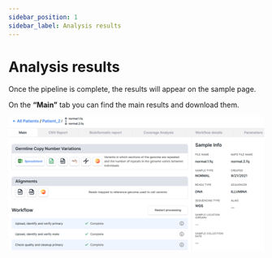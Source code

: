 ```yaml
---
sidebar_position: 1
sidebar_label: Analysis results
---
```


# Analysis results

Once the pipeline is complete, the results will appear on the sample page.

On the **“Main”** tab you can find the main results and download them.

![Main page](/img/eng/21-main-page.png)
